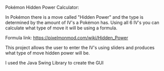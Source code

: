 Pokémon Hidden Power Calculator:

In Pokémon there is a move called "Hidden Power" and the type is determined by the amount 
of IV's a Pokémon has. Using all 6 IV's you can calculate what type of move it will be 
using a formula.

Formula link: https://pixelmonmod.com/wiki/Hidden_Power

This project allows the user to enter the IV's using sliders and produces what type of 
move hidden power will be. 

I used the Java Swing Library to create the GUI

